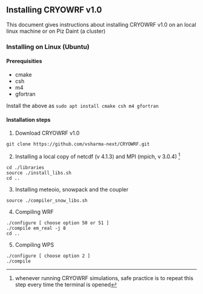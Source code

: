 ## Installing CRYOWRF v1.0

This document gives instructions about installing CRYOWRF v1.0 on an local linux machine or on Piz Daint (a cluster) 



### Installing on Linux (Ubuntu)

#### Prerequisities 

* cmake
* csh
* m4
* gfortran

Install the above as ``` sudo apt install cmake csh m4 gfortran ```

#### Installation steps

1. Download CRYOWRF v1.0

```
git clone https://github.com/vsharma-next/CRYOWRF.git
```

2. Installing a local copy of netcdf (v 4.1.3) and MPI (mpich, v 3.0.4) [^1]
```
cd ./libraries
source ./install_libs.sh 
cd ..
```

3. Installing meteoio, snowpack and the coupler
```
source ./compiler_snow_libs.sh
```

4. Compiling WRF
```
./configure [ choose option 50 or 51 ]
./compile em_real -j 8
cd ..
```

5. Compiling WPS
  
```
./configure [ choose option 2 ]
./compile
```

[^1]: whenever running CRYOWRF simulations, safe practice is to repeat this step every time the terminal is opened

